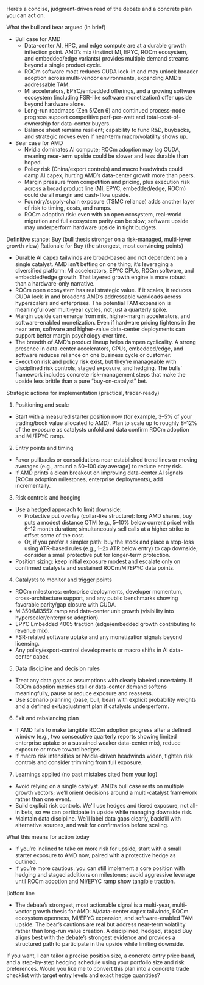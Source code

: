 Here’s a concise, judgment-driven read of the debate and a concrete plan you can act on.

What the bull and bear argued (in brief)
- Bull case for AMD
  - Data-center AI, HPC, and edge compute are at a durable growth inflection point. AMD’s mix (Instinct MI, EPYC, ROCm ecosystem, and embedded/edge variants) provides multiple demand streams beyond a single product cycle.
  - ROCm software moat reduces CUDA lock-in and may unlock broader adoption across multi-vendor environments, expanding AMD’s addressable TAM.
  - MI accelerators, EPYC/embedded offerings, and a growing software ecosystem (including FSR-like software monetization) offer upside beyond hardware alone.
  - Long-run roadmaps (Zen 5/Zen 6) and continued process-node progress support competitive perf-per-watt and total-cost-of-ownership for data-center buyers.
  - Balance sheet remains resilient; capability to fund R&D, buybacks, and strategic moves even if near-term macro/volatility shows up.
- Bear case for AMD
  - Nvidia dominates AI compute; ROCm adoption may lag CUDA, meaning near-term upside could be slower and less durable than hoped.
  - Policy risk (China/export controls) and macro headwinds could damp AI capex, hurting AMD’s data-center growth more than peers.
  - Margin pressure from competition and pricing, plus execution risk across a broad product line (MI, EPYC, embedded/edge, ROCm) could derail margin and cash-flow upside.
  - Foundry/supply-chain exposure (TSMC reliance) adds another layer of risk to timing, costs, and ramps.
  - ROCm adoption risk: even with an open ecosystem, real-world migration and full ecosystem parity can be slow; software upside may underperform hardware upside in tight budgets.

Definitive stance: Buy (bull thesis stronger on a risk-managed, multi-lever growth view)
Rationale for Buy (the strongest, most convincing points)
- Durable AI capex tailwinds are broad-based and not dependent on a single catalyst. AMD isn’t betting on one thing; it’s leveraging a diversified platform: MI accelerators, EPYC CPUs, ROCm software, and embedded/edge growth. That layered growth engine is more robust than a hardware-only narrative.
- ROCm open ecosystem has real strategic value. If it scales, it reduces CUDA lock-in and broadens AMD’s addressable workloads across hyperscalers and enterprises. The potential TAM expansion is meaningful over multi-year cycles, not just a quarterly spike.
- Margin upside can emerge from mix, higher-margin accelerators, and software-enabled monetization. Even if hardware pricing tightens in the near term, software and higher-value data-center deployments can support better margin psychology over time.
- The breadth of AMD’s product lineup helps dampen cyclicality. A strong presence in data-center accelerators, CPUs, embedded/edge, and software reduces reliance on one business cycle or customer.
- Execution risk and policy risk exist, but they’re manageable with disciplined risk controls, staged exposure, and hedging. The bulls’ framework includes concrete risk-management steps that make the upside less brittle than a pure “buy-on-catalyst” bet.

Strategic actions for implementation (practical, trader-ready)
1) Positioning and scale
- Start with a measured starter position now (for example, 3–5% of your trading/book value allocated to AMD). Plan to scale up to roughly 8–12% of the exposure as catalysts unfold and data confirm ROCm adoption and MI/EPYC ramp.

2) Entry points and timing
- Favor pullbacks or consolidations near established trend lines or moving averages (e.g., around a 50–100 day average) to reduce entry risk.
- If AMD prints a clean breakout on improving data-center AI signals (ROCm adoption milestones, enterprise deployments), add incrementally.

3) Risk controls and hedging
- Use a hedged approach to limit downside:
  - Protective put overlay (collar-like structure): long AMD shares, buy puts a modest distance OTM (e.g., 5–10% below current price) with 6–12 month duration; simultaneously sell calls at a higher strike to offset some of the cost.
  - Or, if you prefer a simpler path: buy the stock and place a stop-loss using ATR-based rules (e.g., 1–2x ATR below entry) to cap downside; consider a small protective put for longer-term protection.
- Position sizing: keep initial exposure modest and escalate only on confirmed catalysts and sustained ROCm/MI/EPYC data points.

4) Catalysts to monitor and trigger points
- ROCm milestones: enterprise deployments, developer momentum, cross-architecture support, and any public benchmarks showing favorable parity/gap closure with CUDA.
- MI350/MI355X ramp and data-center unit growth (visibility into hyperscaler/enterprise adoption).
- EPYC Embedded 4005 traction (edge/embedded growth contributing to revenue mix).
- FSR-related software uptake and any monetization signals beyond licensing.
- Any policy/export-control developments or macro shifts in AI data-center capex.

5) Data discipline and decision rules
- Treat any data gaps as assumptions with clearly labeled uncertainty. If ROCm adoption metrics stall or data-center demand softens meaningfully, pause or reduce exposure and reassess.
- Use scenario planning (base, bull, bear) with explicit probability weights and a defined exit/adjustment plan if catalysts underperform.

6) Exit and rebalancing plan
- If AMD fails to make tangible ROCm adoption progress after a defined window (e.g., two consecutive quarterly reports showing limited enterprise uptake or a sustained weaker data-center mix), reduce exposure or move toward hedges.
- If macro risk intensifies or Nvidia-driven headwinds widen, tighten risk controls and consider trimming from full exposure.

7) Learnings applied (no past mistakes cited from your log)
- Avoid relying on a single catalyst. AMD’s bull case rests on multiple growth vectors; we’ll orient decisions around a multi-catalyst framework rather than one event.
- Build explicit risk controls. We'll use hedges and tiered exposure, not all-in bets, so we can participate in upside while managing downside risk.
- Maintain data discipline. We’ll label data gaps clearly, backfill with alternative sources, and wait for confirmation before scaling.

What this means for action today
- If you’re inclined to take on more risk for upside, start with a small starter exposure to AMD now, paired with a protective hedge as outlined.
- If you’re more cautious, you can still implement a core position with hedging and staged additions on milestones; avoid aggressive leverage until ROCm adoption and MI/EPYC ramp show tangible traction.

Bottom line
- The debate’s strongest, most actionable signal is a multi-year, multi-vector growth thesis for AMD: AI/data-center capex tailwinds, ROCm ecosystem openness, MI/EPYC expansion, and software-enabled TAM upside. The bear’s cautions are real but address near-term volatility rather than long-run value creation. A disciplined, hedged, staged Buy aligns best with the debate’s strongest evidence and provides a structured path to participate in the upside while limiting downside.

If you want, I can tailor a precise position size, a concrete entry price band, and a step-by-step hedging schedule using your portfolio size and risk preferences. Would you like me to convert this plan into a concrete trade checklist with target entry levels and exact hedge quantities?